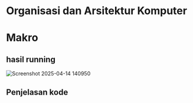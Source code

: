 # Organisasi dan Arsitektur Komputer
# Makro
## hasil running
![Screenshot 2025-04-14 140950](https://github.com/user-attachments/assets/1a1045d5-a6fb-4f01-a669-d6d60c26fd2c)

## Penjelasan kode


